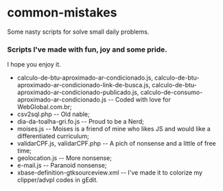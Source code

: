 common-mistakes
===============

Some nasty scripts for solve small daily problems.

### Scripts I've made with fun, joy and some pride.

I hope you enjoy it.

- calculo-de-btu-aproximado-ar-condicionado.js, calculo-de-btu-aproximado-ar-condicionado-link-de-busca.js, calculo-de-btu-aproximado-ar-condicionado-publicado.js, calculo-de-consumo-aproximado-ar-condicionado.js -- Coded with love for WebGlobal.com.br;
- csv2sql.php -- Old nable;
- dia-da-toalha-gri.fo.js -- Proud to be a Nerd;
- moises.js -- Moises is a friend of mine who likes JS and would like a differentiated curriculum;
- validarCPF.js, validarCPF.php -- A pich of nonsense and a little of free time;
- geolocation.js -- More nonsense;
- e-mail.js -- Paranoid nonsense;
- xbase-definition-gtksourceview.xml -- I've made it to colorize my clipper/advpl codes in gEdit.